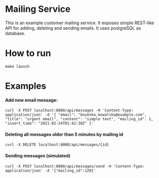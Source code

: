 # Mailing Service

This is an example customer mailing service. 
It exposes simple REST-like API for adding, deleting and sending emails. 
It uses postgreSQL as database.

# How to run

`make launch`

# Examples

#### Add new email message:
`
curl -X POST localhost:8080/api/messages -H 'Content-Type: application/json' -d '{
    "email": "bozenka.kowalska@example.com",
    "title": "urgent email",
    "content": "simple text",
    "mailing_id": 1,
    "insert_time": "2021-02-24T01:42:38Z"
}'
`

#### Deleting all messages older than 5 minutes by mailing id 
`
curl -X DELETE localhost:8080/api/messages/{id}
`

#### Sending messages (simulated)
`
curl -X POST localhost:8080/api/messages/send -H 'Content-Type: application/json' -d '{"mailing_id":120}'
`
